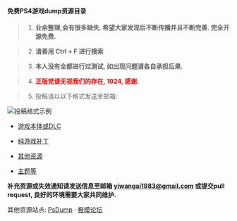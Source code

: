 #### 免费PS4游戏dump资源目录



> 1. **业余整理,会有很多缺失. 希望大家发现后不断传播并且不断完善. 完全开源免费.**

> 2. **请善用 Ctrl + F 进行搜索**

> 3. **本人没有全都进行过测试, 如出现问题请各自承担后果.**

> 4. **<font style='color:red'>正版党请无视我们的存在, 1024, 感谢.</font>**

> 5. 投稿请以以下格式发送至邮箱:

![投稿格式示例](https://github.com/yiwangai1983/ps4dump/blob/master/data/Snipaste_2018-08-30_09-00-13.jpg)



* [游戏本体或DLC](/main_dump.md)

* [纯游戏补丁](/纯游戏补丁.md)

* [其他资源](/其他资源.md)

* [主题等](/主题等.md)



**补充资源或失效通知请发送信息至邮箱 yiwangai1983@gmail.com 或提交pull request, 良好的环境需要大家共同维护.**



其他资源站点: <a href='https://www.psdump.com/' target='_blank'>PsDump</a> · <a href='https://www.gamestar.top/' target='_blank'>极模论坛</a>